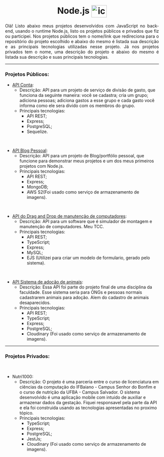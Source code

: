 <h1 align="center"> Node.js  <img align="center" alt="icon-NodeJs" height="40" width="50" src="https://cdn.jsdelivr.net/gh/devicons/devicon/icons/nodejs/nodejs-original.svg" /></h1>

<p align="justify"> 
Olá! Listo abaixo meus projetos desenvolvidos com JavaScript no back-end, usando o runtime Node.js, listo os projetos públicos e privados que fiz ou participei. Nos projetos públicos tem o nome/link que redireciona para o repositório do projeto escolhido e abaixo do mesmo é listada sua descrição e as principais tecnologias utilizadas nesse projeto. Já nos projetos privados tem o nome, uma descrição do projeto e abaixo do mesmo é listada sua descrição e suas principais tecnologias.
</p>

_____
### Projetos Públicos:
  * [API Conta](https://github.com/araujo21x/ApiContas):
    * Descrição: API para um projeto de serviço de divisão de gasto, que funciona da seguinte maneira: você se cadastra; cria um grupo; adiciona pessoas; adiciona gastos a esse grupo e cada gasto você informa como ele sera divido com os membros do grupo.
    * Principais tecnologias:
      * API REST;
      * Express;
      * PostgreSQL;
      * Sequelize.
 <br>
 
  * [API Blog Pessoal](https://github.com/araujo21x/API_Blog_Pessoal):
    * Descrição: API para um projeto de Blog/portfólio pessoal, que funcione para demonstrar meus projetos e um dos meus primeiros projetos com Node.js.
    * Principais tecnologias:
      * API REST;
      * Express;
      * MongoDB;
      * AWS S2(Foi usado como serviço de armazenamento de imagens).
 <br>
 
  * [API do Drag and Drop de manutenção de computadores](https://github.com/araujo21x/API_SM_dragAndDrop):
    * Descrição: API para um software que é simulador de montagem e manutenção de computadores. Meu TCC.
    * Principais tecnologias:
      * API REST;
      * TypeScript;
      * Express;
      * MySQL;
      * EJS (Utilizei para criar um modelo de formulario, gerado pelo sistema).
  <br>
  
  * [API Sistema de adoção de animais](https://github.com/araujo21x/API_adocao_animais):
    * Descrição: Essa API foi parte do projeto final de uma disciplina da faculdade. Esse sistema seria para ONGs e pessoas normais cadastrarem animais para adoção. Alem do cadastro de animais desaparecidos.
    * Principais tecnologias:
      * API REST;
      * TypeScript;
      * Express;
      * PostgreSQL;
      * Cloudinary (Foi usado como serviço de armazenamento de imagens).

_____
### Projetos Privados:
 <br>
 
 * Nutri1000:
    * Descrição: O projeto é uma parceria entre o curso de licenciatura em ciências da computação do IFBaiano - Campus Senhor do Bonfim e o curso de nutrição da UFBA - Campus Salvador. O sistema desenvolvido é uma aplicação mobile com intuido de auxiliar e armazenar dados da gestação. Fiquei responsavel pela parte da API e ela foi construida usando as tecnologias apresentadas no proximo tópico.
    * Principais tecnologias:
      * TypeScript;
      * Express;
      * PostgreSQL;
      * JestJs;
      * Cloudinary (Foi usado como serviço de armazenamento de imagens).
